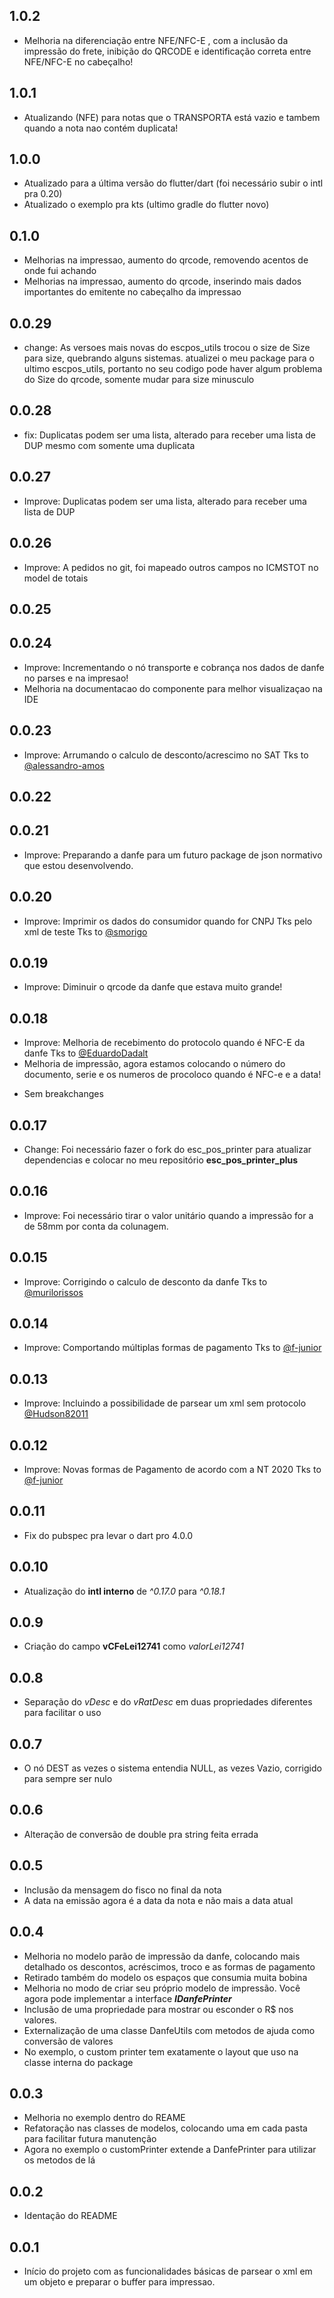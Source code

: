 

## 1.0.2
* Melhoria na diferenciação entre NFE/NFC-E , com a inclusão da impressão do frete, inibição do QRCODE e identificação correta entre NFE/NFC-E no cabeçalho!
## 1.0.1
* Atualizando (NFE) para notas que o TRANSPORTA está vazio e tambem quando a nota nao contém duplicata!

## 1.0.0
* Atualizado para a última versão do flutter/dart (foi necessário subir o intl pra 0.20)
* Atualizado o exemplo pra kts (ultimo gradle do flutter novo)


## 0.1.0
* Melhorias na impressao, aumento do qrcode, removendo acentos de onde fui achando
* Melhorias na impressao, aumento do qrcode, inserindo mais dados importantes do emitente no cabeçalho da impressao

## 0.0.29
* change: As versoes mais novas do escpos_utils trocou o size de Size para size, quebrando alguns sistemas. atualizei o meu package para o ultimo escpos_utils, portanto no seu codigo pode haver algum problema do Size do qrcode, somente mudar para size minusculo


## 0.0.28
* fix: Duplicatas podem ser uma lista, alterado para receber uma lista de DUP  mesmo com somente uma duplicata

## 0.0.27
* Improve: Duplicatas podem ser uma lista, alterado para receber uma lista de DUP
## 0.0.26
* Improve: A pedidos no git, foi mapeado outros campos no ICMSTOT no model de totais

## 0.0.25
## 0.0.24
* Improve: Incrementando o nó transporte e cobrança nos dados de danfe no parses e na impresao!
* Melhoria na documentacao do componente para melhor visualizaçao na IDE
## 0.0.23
* Improve: Arrumando o calculo de desconto/acrescimo no SAT Tks to [@alessandro-amos](https://github.com/alessandro-amos)
## 0.0.22
## 0.0.21
* Improve: Preparando a danfe para um futuro package de json normativo que estou desenvolvendo.


## 0.0.20
* Improve: Imprimir os dados do consumidor quando for CNPJ Tks pelo xml de teste Tks to [@smorigo](https://github.com/smorigo)

## 0.0.19
* Improve: Diminuir o qrcode da danfe que estava muito grande!

## 0.0.18
* Improve: Melhoria de recebimento do protocolo quando é NFC-E da danfe Tks to [@EduardoDadalt](https://github.com/EduardoDadalt)
* Melhoria de impressão, agora estamos colocando o número do documento, serie e os numeros de procoloco quando é NFC-e e a data!
- Sem breakchanges


## 0.0.17
* Change:  Foi necessário fazer o fork do esc_pos_printer para atualizar dependencias e colocar no meu repositório **esc_pos_printer_plus**

## 0.0.16
* Improve:  Foi necessário tirar o valor unitário quando a impressão for a de 58mm por conta da colunagem.



## 0.0.15
* Improve: Corrigindo o calculo de desconto da danfe Tks to [@murilorissos](https://github.com/murilorissos)


## 0.0.14
* Improve: Comportando múltiplas formas de pagamento Tks to [@f-junior](https://github.com/f-junior)


## 0.0.13
* Improve: Incluindo a possibilidade de parsear um xml sem protocolo [@Hudson82011](https://github.com/Hudson82011)

## 0.0.12
* Improve: Novas formas de Pagamento de acordo com a NT 2020 Tks to [@f-junior](https://github.com/f-junior)

## 0.0.11
* Fix do pubspec pra levar o dart pro 4.0.0

## 0.0.10
* Atualização do **intl interno** de   *^0.17.0* para *^0.18.1*

## 0.0.9
* Criação do campo **vCFeLei12741** como *valorLei12741*

## 0.0.8
* Separação do *vDesc* e do *vRatDesc* em duas propriedades diferentes para facilitar o uso

## 0.0.7
* O nó DEST as vezes o sistema entendia NULL, as vezes Vazio, corrigido para sempre ser nulo


## 0.0.6
* Alteração de conversão de double pra string feita errada


## 0.0.5
* Inclusão da mensagem do fisco no final da nota
* A data na emissão agora é a data da nota e não mais a data atual

## 0.0.4
* Melhoria no modelo parão de impressão da danfe, colocando mais detalhado os descontos, acréscimos, troco e as formas de pagamento
* Retirado também do modelo os espaços que consumia muita bobina
* Melhoria no modo de criar seu próprio modelo de impressão. Você agora pode implementar a interface ***IDanfePrinter*** 
* Inclusão de uma propriedade para mostrar ou esconder o R$ nos valores.
* Externalização de uma classe DanfeUtils com metodos de ajuda como conversão de valores
* No exemplo, o custom printer tem exatamente o layout que uso na classe interna do package


## 0.0.3
* Melhoria no exemplo dentro do REAME
* Refatoração nas classes de modelos, colocando uma em cada pasta para facilitar futura manutenção
* Agora no exemplo o customPrinter extende a DanfePrinter para utilizar os metodos de lá

## 0.0.2
* Identação do README


## 0.0.1
* Início do projeto com as funcionalidades básicas de parsear o xml em um objeto e preparar o buffer para impressao.
